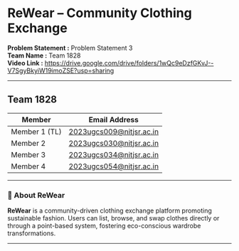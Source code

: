#  ReWear – Community Clothing Exchange

**Problem Statement :** Problem Statement 3  
**Team Name :** Team 1828  
**Video Link :** https://drive.google.com/drive/folders/1wQc9eDzfGKvJ--V7SgyBkyiW19imoZSE?usp=sharing


---

## **Team 1828**

| Member        | Email Address                      |
|---------------|------------------------------------|
| Member 1 (TL) | 2023ugcs009@nitjsr.ac.in           |
| Member 2      | 2023ugcs030@nitjsr.ac.in           |
| Member 3      | 2023ugcs034@nitjsr.ac.in           |
| Member 4      | 2023ugcs054@nitjsr.ac.in           |

---

### 🌿 About ReWear

**ReWear** is a community-driven clothing exchange platform promoting sustainable fashion. Users can list, browse, and swap clothes directly or through a point-based system, fostering eco-conscious wardrobe transformations.

---

